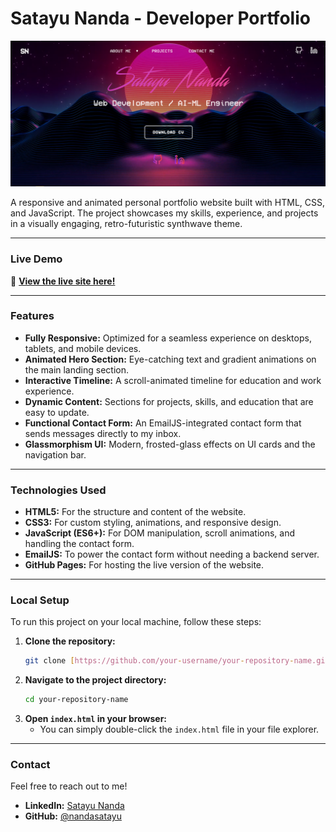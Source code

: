 # Satayu Nanda - Developer Portfolio

![Portfolio Screenshot](./assets/images/image.png)

A responsive and animated personal portfolio website built with HTML, CSS, and JavaScript. The project showcases my skills, experience, and projects in a visually engaging, retro-futuristic synthwave theme.

---

### **Live Demo**

🚀 **[View the live site here!](https://your-username.github.io/your-repository-name/)**

---

### **Features**

-   **Fully Responsive:** Optimized for a seamless experience on desktops, tablets, and mobile devices.
-   **Animated Hero Section:** Eye-catching text and gradient animations on the main landing section.
-   **Interactive Timeline:** A scroll-animated timeline for education and work experience.
-   **Dynamic Content:** Sections for projects, skills, and education that are easy to update.
-   **Functional Contact Form:** An EmailJS-integrated contact form that sends messages directly to my inbox.
-   **Glassmorphism UI:** Modern, frosted-glass effects on UI cards and the navigation bar.

---

### **Technologies Used**

-   **HTML5:** For the structure and content of the website.
-   **CSS3:** For custom styling, animations, and responsive design.
-   **JavaScript (ES6+):** For DOM manipulation, scroll animations, and handling the contact form.
-   **EmailJS:** To power the contact form without needing a backend server.
-   **GitHub Pages:** For hosting the live version of the website.

---

### **Local Setup**

To run this project on your local machine, follow these steps:

1.  **Clone the repository:**
    ```bash
    git clone [https://github.com/your-username/your-repository-name.git](https://github.com/your-username/your-repository-name.git)
    ```
2.  **Navigate to the project directory:**
    ```bash
    cd your-repository-name
    ```
3.  **Open `index.html` in your browser:**
    -   You can simply double-click the `index.html` file in your file explorer.

---

### **Contact**

Feel free to reach out to me!

-   **LinkedIn:** [Satayu Nanda](https://www.linkedin.com/in/satayu-nanda-26325729b/)
-   **GitHub:** [@nandasatayu](https://github.com/nandasatayu)
